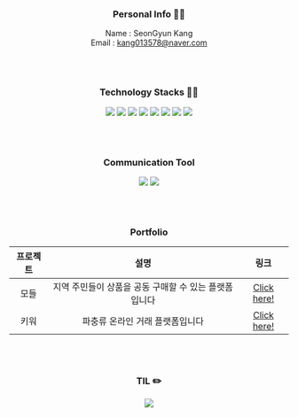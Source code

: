 <div align=center>

### Personal Info 🙋‍♂️
Name : SeonGyun Kang   
Email : kang013578@naver.com

<br/>
<br/>

### Technology Stacks 🧑‍💻
<span><img src="https://img.shields.io/badge/HTML-e34f26?style=for-the-badge&logo=html5&logoColor=white"/></span>
<span><img src="https://img.shields.io/badge/CSS-1572b6?style=for-the-badge&logo=css3&logoColor=white"/></span>
<span><img src="https://img.shields.io/badge/JavaScript-dbab09?style=for-the-badge&logo=javascript&logoColor=white"/></span>
<span><img src="https://img.shields.io/badge/Spring Boot-6DB33F?style=for-the-badge&logo=springboot&logoColor=white"/></span>
<span><img src="https://img.shields.io/badge/Firebase-FFCA28?style=for-the-badge&logo=firebase&logoColor=white"/></span>
<span><img src="https://img.shields.io/badge/Flutter-02569B?style=for-the-badge&logo=flutter&logoColor=white"/></span>
<span><img src="https://img.shields.io/badge/Git-f05032?style=for-the-badge&logo=git&logoColor=white"/></span>
<span><img src="https://img.shields.io/badge/GitHub-181717?style=for-the-badge&logo=github&logoColor=white"/></span>

<br/>
<br/>

### Communication Tool 
<span><img src="https://img.shields.io/badge/Trello-0052CC?style=for-the-badge&logo=trello&logoColor=white"/></span>
<span><img src="https://img.shields.io/badge/Figma-f24e1e?style=for-the-badge&logo=figma&logoColor=white"/></span>

<br/>
<br/>

### Portfolio

|프로젝트|설명|링크|
|:---:|:---:|:---:|
|모들|지역 주민들이 상품을 공동 구매할 수 있는 플랫폼입니다|<a href="https://github.com/Modeul/Final_Modeul">Click here!</a>|
|키워|파충류 온라인 거래 플랫폼입니다|<a href="https://ksg0000.github.io/2024/08/23/kiwo.html">Click here!</a>|

<br/>
<br/>

### TIL ✏️

<a href="https://ksg0000.github.io/" target="_blank"><img src="https://img.shields.io/badge/blog-83B81A?style=for-the-badge&logo-bitdefender&logoColor=FFFFFF"/></a>


</div>